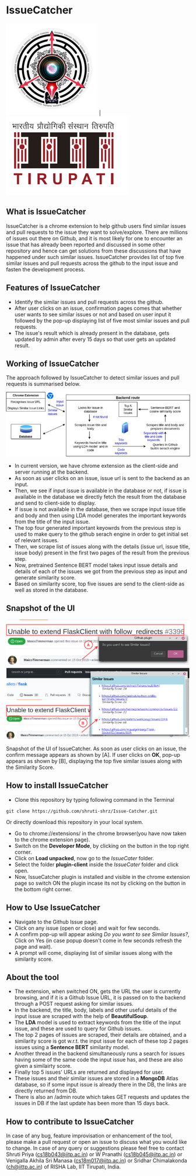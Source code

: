 # IssueCatcher
![](images/rishalogo.png)  |  ![](images/iittplogo.png)

## What is IssueCatcher
IssueCatcher is a chrome extension to help github users find similar issues and pull requests to the issue they want to solve/explore. There are millions of issues out there on Github, and it is most likely for one to encounter an issue that has already been reported and discussed in some other repository and hence can get solutions from these discussions that have happened under such similar issues. IssueCatcher provides list of top five similar issues and pull requests across the github to the input issue and fasten the development process.

## Features of IssueCatcher
- Identify the similar issues and pull requests across the github.
- After user clicks on an issue, confirmation pages comes that whether user wants to see similar issues or not and based on user input it followed by the pop-up displaying list of five most similar issues and pull requests.
- The issue's result which is already present in the database, gets updated by admin after every 15 days so that user gets an updated result.

## Working of IssueCatcher
The approach followed by IssueCatcher to detect similar issues and pull requests is summarised below.

![](images/issue.jpg)

- In current version, we have chrome extension as the client-side and server running at the backend.
- As soon as user clicks on an issue, issue url is sent to the backend as an input.
- Then, we see if input issue is available in the database or not, if issue is available in the database we directly fetch the result from the database and send to client-side to display.
- If issue is not available in the database, then we scrape input issue title and body and then using LDA model generates the important keywords from the title of the input issue.
- The top four generated important keyowrds from the previous step is used to make query to the github serach engine in order to get initial set of relevant issues.
- Then, we scrape list of issues along with the details (issue url, issue title, issue body) present in the first two pages of the result from the previous step.
- Now, pretrained Sentence BERT model takes input issue details and details of each of the issues we got from the previous step as input and generate similarity score.
- Based on similarity score, top five issues are send to the client-side as well as stored in the database.

## Snapshot of the UI
![](images/snapshotui.png)

Snapshot of the UI of IssueCatcher. As soon as user clicks on an issue, the confirm message appears as shown by [A]. If user clicks on **OK**, pop-up appears as shown by [B], displaying the top five similar issues along with the Similarity Score.

## How to install IssueCatcher
- Clone this repository by typing following command in the Terminal
```
git clone https://github.com/shruti-shrz/Issue-Catcher.git
```
Or directly download this repository in your local system.
- Go to chrome://extensions/ in the chrome browser(you have now taken to the chrome extension page).
- Switch on the **Developer Mode**, by clicking on the button in the top right corner.
- Click on **Load unpacked**, now go to the *IssueCater* folder.
- Select the folder **plugin-client** inside the *IssueCater* folder and click open.
- Now, IssueCatcher plugin is installed and visible in the chrome extension page so switch ON the plugin incase its not by clicking on the button in the bottom right corner.

## How to Use IssueCatcher
- Navigate to the Github Issue page.
- Click on any issue (open or close) and wait for few seconds.
- A confirm pop-up will appear asking *Do you want to see Similar Issues?*, Click on Yes (in case popup doesn't come in few seconds refresh the page and wait).
- A prompt will come, displaying list of similar issues along with the similarity score.

## About the tool
* The extension, when switched ON, gets the URL the user is currently browsing, and if it is a Github Issue URL, it is passed on to the backend through a POST request asking for similar issues.
* In the backend, the title, body, labels and other useful details of the input issue are scraped with the help of **BeautifulSoup**. 
* The **LDA** model is used to extract keywords from the title of the input issue, and these are used to query for Github issues.
* The top 2 pages of issues are scraped, their details are obtained, and a similarity score is got w.r.t. the input issue for each of these top 2 pages issues using a **Sentence BERT** similarity model.
* Another thread in the backend simultaneously runs a search for issues having some of the same code the input issue has, and these are also given a similairty score.
* Finally top 5 issues' URLs are returned and displayed for user. 
* These issues and their similar issues are stored in a **MongoDB** Atlas database, so if some input issue is already there in the DB, the links are directly returned from DB.
* There is also an /admin route which takes GET requests and updates the issues in DB if the last update has been more than 15 days back.

## How to contribute to IssueCatcher
In case of any bug, feature improvisation or enhancement of the tool, please make a pull request or open an issue to discuss what you would like to change. In case of any query or suggestions please feel free to contact Shruti Priya (cs18b043@iitp.ac.in) or W Pranathi (cs18b045@iitp.ac.in) or Venigalla Akhila Sri Manasa (cs18m017@iitp.ac.in) or Sridhar Chimalakonda (ch@iittp.ac.in) of RISHA Lab, IIT Tirupati, India.

